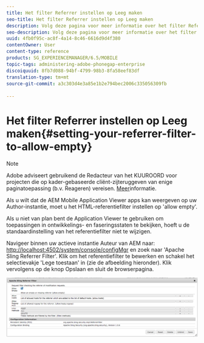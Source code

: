 ```yaml
---
title: Het filter Referrer instellen op Leeg maken
seo-title: Het filter Referrer instellen op Leeg maken
description: Volg deze pagina voor meer informatie over het filter Referrer. Als u wilt dat de AEM Mobile Application Viewer apps kan weergeven op uw Author-instantie, moet u het HTML-referentiefilter instellen op 'allow empty'.
seo-description: Volg deze pagina voor meer informatie over het filter Referrer. Als u wilt dat de AEM Mobile Application Viewer apps kan weergeven op uw Author-instantie, moet u het HTML-referentiefilter instellen op 'allow empty'.
uuid: 4fb0f95c-ac8f-4a14-8c46-6616d9d4f380
contentOwner: User
content-type: reference
products: SG_EXPERIENCEMANAGER/6.5/MOBILE
topic-tags: administering-adobe-phonegap-enterprise
discoiquuid: 8fb7d088-94bf-4799-98b3-8fa58eef83df
translation-type: tm+mt
source-git-commit: a3c303d4e3a85e1b2e794bec2006c335056309fb

---
```



# Het filter Referrer instellen op Leeg maken{#setting-your-referrer-filter-to-allow-empty}

>[!NOTE]
>
>Adobe adviseert gebruikend de Redacteur van het KUUROORD voor projecten die op kader-gebaseerde cliënt-zijteruggeven van enige paginatoepassing (b.v. Reageren) vereisen. [Meer](/help/sites-developing/spa-overview.md)informatie.

Als u wilt dat de AEM Mobile Application Viewer apps kan weergeven op uw Author-instantie, moet u het HTML-referentiefilter instellen op &#39;allow empty&#39;.

Als u niet van plan bent de Application Viewer te gebruiken om toepassingen in ontwikkelings- en faseringsstaten te bekijken, hoeft u de standaardinstelling van het referentiefilter niet te wijzigen.

Navigeer binnen uw actieve instantie Auteur van AEM naar: [http://localhost:4502/system/console/configMgr](http://localhost:4502/system/console/configMgr) en zoek naar &#39;Apache Sling Referrer Filter&#39;. Klik om het referentiefilter te bewerken en schakel het selectievakje &#39;Lege toestaan&#39; in (zie de afbeelding hieronder). Klik vervolgens op de knop Opslaan en sluit de browserpagina.

![Filterinstellingen referentie](assets/chlimage_1-106.png)
